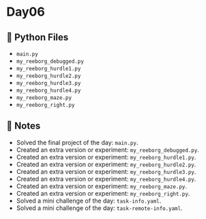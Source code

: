 # Day06

## 📄 Python Files
- `main.py`
- `my_reeborg_debugged.py`
- `my_reeborg_hurdle1.py`
- `my_reeborg_hurdle2.py`
- `my_reeborg_hurdle3.py`
- `my_reeborg_hurdle4.py`
- `my_reeborg_maze.py`
- `my_reeborg_right.py`

## 📝 Notes
- Solved the final project of the day: `main.py`.
- Created an extra version or experiment: `my_reeborg_debugged.py`.
- Created an extra version or experiment: `my_reeborg_hurdle1.py`.
- Created an extra version or experiment: `my_reeborg_hurdle2.py`.
- Created an extra version or experiment: `my_reeborg_hurdle3.py`.
- Created an extra version or experiment: `my_reeborg_hurdle4.py`.
- Created an extra version or experiment: `my_reeborg_maze.py`.
- Created an extra version or experiment: `my_reeborg_right.py`.
- Solved a mini challenge of the day: `task-info.yaml`.
- Solved a mini challenge of the day: `task-remote-info.yaml`.
